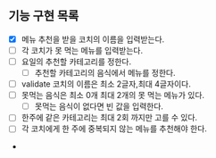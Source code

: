 ## 기능 구현 목록
- [X] 메뉴 추천을 받을 코치의 이름을 입력받는다.
- [ ] 각 코치가 못 먹는 메뉴를 입력받는다.
- [ ] 요일의 추천할 카테고리를 정한다.
  - [ ] 추천할 카테고리의 음식에서 메뉴를 정한다.
- [ ] validate 코치의 이름은 최소 2글자,최대 4글자이다.
- [ ] 못먹는 음식은 최소 0개 최대 2개의 못 먹는 메뉴가 있다.
  -[ ] 못먹는 음식이 없다면 빈 값을 입력한다.
- [ ] 한주에 같은 카테고리는 최대 2회 까지만 고를 수 있다.
- [ ] 각 코치에게 한 주에 중복되지 않는 메뉴를 추천해야 한다.
- 